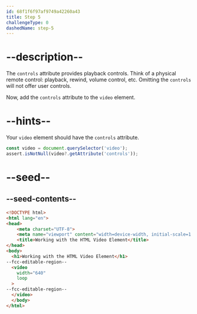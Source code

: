 ```yaml
---
id: 68f1f6f97af9749a42260a43
title: Step 5
challengeType: 0
dashedName: step-5
---
```


# --description--

The `controls` attribute provides playback controls.
Think of a physical remote control: playback, rewind,
volume control, etc. Omitting the `controls` will not
offer user controls.

Now, add the `controls` attribute to the `video` element.

# --hints--

Your `video` element should have the `controls` attribute.

```js
const video = document.querySelector('video');
assert.isNotNull(video?.getAttribute('controls'));
```

# --seed--

## --seed-contents--

```html
<!DOCTYPE html>
<html lang="en">
<head>
    <meta charset="UTF-8">
    <meta name="viewport" content="width=device-width, initial-scale=1.0">
    <title>Working with the HTML Video Element</title>
</head>
<body>
  <h1>Working with the HTML Video Element</h1>
--fcc-editable-region--
  <video
    width="640"
    loop
  >
--fcc-editable-region--
  </video>
  </body>
</html>
```
